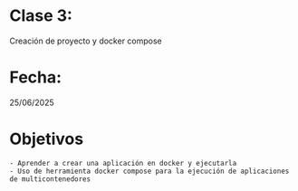 # Clase 3: 
Creación de proyecto y docker compose

# Fecha: 
25/06/2025

# Objetivos
    - Aprender a crear una aplicación en docker y ejecutarla
    - Uso de herramienta docker compose para la ejecución de aplicaciones de multicontenedores
    


    